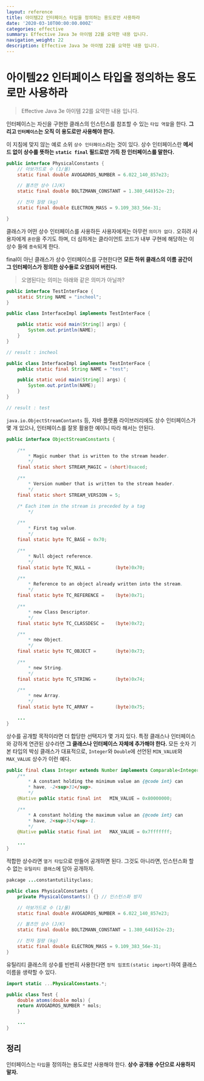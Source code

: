 ```yaml
---
layout: reference
title: 아이템22 인터페이스 타입을 정의하는 용도로만 사용하라
date: '2020-03-10T00:00:00.000Z'
categories: effective
summary: Effective Java 3e 아이템 22를 요약한 내용 입니다.
navigation_weight: 22
description: Effective Java 3e 아이템 22를 요약한 내용 입니다.
---
```


# 아이템22 인터페이스 타입을 정의하는 용도로만 사용하라

> Effective Java 3e 아이템 22를 요약한 내용 입니다.

인터페이스는 자신을 구현한 클래스의 인스턴스를 참조할 수 있는 `타입 역할`을 한다. **그리고 `인터페이스`는 오직 이 용도로만 사용해야 한다.**

이 지침에 맞지 않는 예로 소위 `상수 인터페이스`라는 것이 있다. 상수 인터페이스란 **메서드 없이 상수를 뜻하는 `static final` 필드로만 가득 찬 인터페이스를 말한다.**

```java
public interface PhysicalConstants {
    // 아보가드로 수 (1/몰)
    static final double AVOGADROS_NUMBER = 6.022_140_857e23;

    // 볼츠만 상수 (J/K)
    static final double BOLTZMANN_CONSTANT = 1.380_648)52e-23;

    // 전자 질량 (kg)
    static final double ELECTRON_MASS = 9.109_383_56e-31;

}
```

클래스가 어떤 상수 인터페이스를 사용하든 사용자에게는 아무런 `의미가 없다.` 오히려 사용자에게 `혼란`을 주기도 하며, 더 심하게는 클라이언트 코드가 내부 구현에 해당하는 이 상수 들에 `종속`되게 한다.

final이 아닌 클래스가 상수 인터페이스를 구현한다면 **모든 하위 클래스의 이름 공간이 그 인터페이스가 정의한 상수들로 오염되어 버린다.**

> 오염된다는 의미는 아래와 같은 의미가 아닐까?

```java
public interface TestInterFace {
    static String NAME = "incheol";
}

public class InterfaceImpl implements TestInterFace {

    public static void main(String[] args) {
        System.out.println(NAME);
    }
}

// result : incheol

public class InterfaceImpl implements TestInterFace {
    public static final String NAME = "test";

    public static void main(String[] args) {
        System.out.println(NAME);
    }
}

// result : test
```

`java.io.ObjectStreamContants` 등, 자바 플랫폼 라이브러리에도 상수 인터페이스가 몇 개 있으나, 인터페이스를 잘못 활용한 예이니 따라 해서는 안된다.

```java
public interface ObjectStreamConstants {

    /**
        * Magic number that is written to the stream header.
        */
    final static short STREAM_MAGIC = (short)0xaced;

    /**
        * Version number that is written to the stream header.
        */
    final static short STREAM_VERSION = 5;

    /* Each item in the stream is preceded by a tag
        */

    /**
        * First tag value.
        */
    final static byte TC_BASE = 0x70;

    /**
        * Null object reference.
        */
    final static byte TC_NULL =         (byte)0x70;

    /**
        * Reference to an object already written into the stream.
        */
    final static byte TC_REFERENCE =    (byte)0x71;

    /**
        * new Class Descriptor.
        */
    final static byte TC_CLASSDESC =    (byte)0x72;

    /**
        * new Object.
        */
    final static byte TC_OBJECT =       (byte)0x73;

    /**
        * new String.
        */
    final static byte TC_STRING =       (byte)0x74;

    /**
        * new Array.
        */
    final static byte TC_ARRAY =        (byte)0x75;

    ...
}
```

상수를 공개할 목적이라면 더 합당한 선택지가 몇 가지 있다. 특정 클래스나 인터페이스와 강하게 연관된 상수라면 **그 클래스나 인터페이스 자체에 추가해야 한다.** 모든 숫자 기본 타입의 박싱 클래스가 대표적으로, `Integer`와 `Double`에 선언된 `MIN_VALUE`와 `MAX_VALUE` 상수가 이런 예다.

```java
public final class Integer extends Number implements Comparable<Integer> {
    /**
        * A constant holding the minimum value an {@code int} can
        * have, -2<sup>31</sup>.
        */
    @Native public static final int   MIN_VALUE = 0x80000000;

    /**
        * A constant holding the maximum value an {@code int} can
        * have, 2<sup>31</sup>-1.
        */
    @Native public static final int   MAX_VALUE = 0x7fffffff;

    ...
}
```

적합한 상수라면 `열거 타입`으로 만들어 공개하면 된다. 그것도 아니라면, 인스턴스화 할 수 없는 `유틸리티 클래스`에 담아 공개하자.

```java
pakcage ...constantutilityclass;

public class PhysicalConstants {
    private PhysicalConstants() {} // 인스턴스화 방지

    // 아보가드로 수 (1/몰)
    static final double AVOGADROS_NUMBER = 6.022_140_857e23;

    // 볼츠만 상수 (J/K)
    static final double BOLTZMANN_CONSTANT = 1.380_648)52e-23;

    // 전자 질량 (kg)
    static final double ELECTRON_MASS = 9.109_383_56e-31;
}
```

유틸리티 클래스의 상수를 빈번히 사용한다면 `정적 임포트(static import)`하여 클래스 이름을 생략할 수 있다.

```java
import static ...PhysicalConstants.*;

public class Test {
    double atoms(double mols) {
    return AVOGADROS_NUMBER * mols;
    }

    ...
}
```

## 정리

인터페이스는 `타입`을 정의하는 용도로만 사용해야 한다. **상수 공개용 수단으로 사용하지 말자.**

